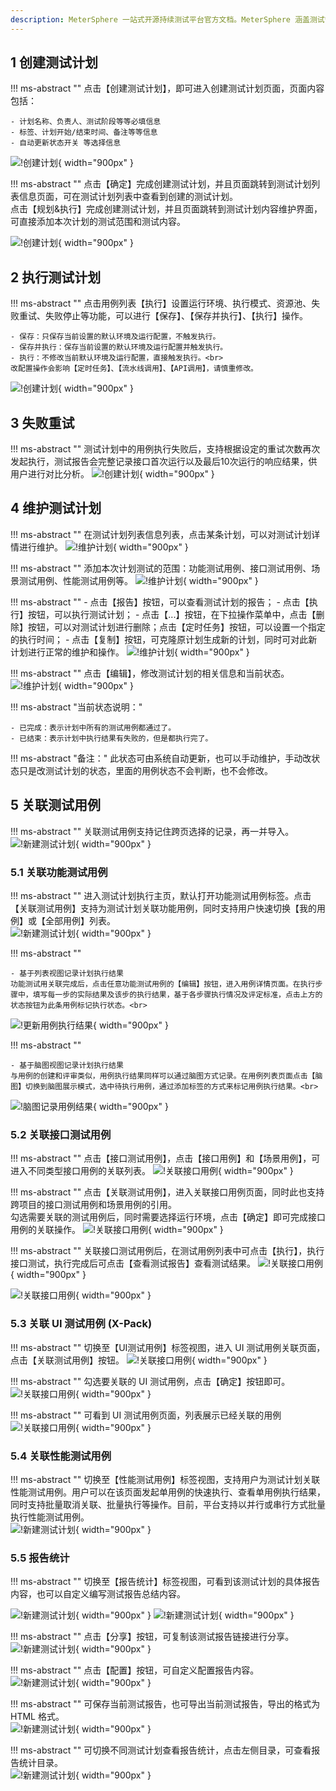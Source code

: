 ```yaml
---
description: MeterSphere 一站式开源持续测试平台官方文档。MeterSphere 涵盖测试管理、接口测试、UI 测试和性能测试等功能，全面兼容 JMeter、Selenium 等主流开源标准，有效助力开发和测试团队充分利用云弹性进行高度可 扩展的自动化测试，加速高质量的软件交付。
---
```


## 1 创建测试计划
!!! ms-abstract ""
    点击【创建测试计划】，即可进入创建测试计划页面，页面内容包括：

    - 计划名称、负责人、测试阶段等等必填信息
    - 标签、计划开始/结束时间、备注等等信息
    - 自动更新状态开关 等选择信息
    
![!创建计划](../../../img/track/创建测试计划1.png){ width="900px" } 

!!! ms-abstract ""
    点击【确定】完成创建测试计划，并且页面跳转到测试计划列表信息页面，可在测试计划列表中查看到创建的测试计划。<br>
    点击【规划&执行】完成创建测试计划，并且页面跳转到测试计划内容维护界面，可直接添加本次计划的测试范围和测试内容。

![!创建计划](../../../img/track/创建测试计划3.png){ width="900px" } 

## 2 执行测试计划
!!! ms-abstract ""
    点击用例列表【执行】设置运行环境、执行模式、资源池、失败重试、失败停止等功能，可以进行【保存】、【保存并执行】、【执行】操作。

    - 保存：只保存当前设置的默认环境及运行配置，不触发执行。
    - 保存并执行：保存当前设置的默认环境及运行配置并触发执行。
    - 执行：不修改当前默认环境及运行配置，直接触发执行。<br>
    改配置操作会影响【定时任务】、【流水线调用】、【API调用】，请慎重修改。

![!创建计划](../../../img/track/执行测试计划.png){ width="900px" } 



## 3 失败重试 
!!! ms-abstract ""
    测试计划中的用例执行失败后，支持根据设定的重试次数再次发起执行，测试报告会完整记录接口首次运行以及最后10次运行的响应结果，供用户进行对比分析。
![!创建计划](../../../img/track/查看失败重试请求.png){ width="900px" } 


## 4 维护测试计划 
!!! ms-abstract ""
    在测试计划列表信息列表，点击某条计划，可以对测试计划详情进行维护。
![!维护计划](../../../img/track/维护计划1.png){ width="900px" } 

!!! ms-abstract ""
    添加本次计划测试的范围：功能测试用例、接口测试用例、场景测试用例、性能测试用例等。
![!维护计划](../../../img/track/维护计划2.png){ width="900px" } 

!!! ms-abstract ""
    - 点击【报告】按钮，可以查看测试计划的报告；
    - 点击【执行】按钮，可以执行测试计划；
    - 点击【...】按钮，在下拉操作菜单中，点击【删除】按钮，可以对测试计划进行删除；点击【定时任务】按钮，可以设置一个指定的执行时间；
    - 点击【复制】按钮，可克隆原计划生成新的计划，同时可对此新计划进行正常的维护和操作。
![!维护计划](../../../img/track/维护计划4.png){ width="900px" } 

!!! ms-abstract ""
    点击【编辑】，修改测试计划的相关信息和当前状态。
![!维护计划](../../../img/track/维护计划5.png){ width="900px" } 

!!! ms-abstract "当前状态说明："

    - 已完成：表示计划中所有的测试用例都通过了。
    - 已结束：表示计划中执行结果有失败的，但是都执行完了。
    
!!! ms-abstract "备注："
    此状态可由系统自动更新，也可以手动维护，手动改状态只是改测试计划的状态，里面的用例状态不会判断，也不会修改。

## 5 关联测试用例 
!!! ms-abstract ""
    关联测试用例支持记住跨页选择的记录，再一并导入。
![!新建测试计划](../../../img/track/跨页选择进行导入.png){ width="900px" }

### 5.1 关联功能测试用例	
!!! ms-abstract ""
    进入测试计划执行主页，默认打开功能测试用例标签。点击【关联测试用例】支持为测试计划关联功能用例，同时支持用户快速切换【我的用例】或【全部用例】列表。<br>
![!新建测试计划](../../../img/track/切换用例列表.png){ width="900px" }

!!! ms-abstract ""

    - 基于列表视图记录计划执行结果
    功能测试用关联完成后，点击任意功能测试用例的【编辑】按钮，进入用例详情页面。在执行步骤中，填写每一步的实际结果及该步的执行结果，基于各步骤执行情况及评定标准，点击上方的状态按钮为此条用例标记执行状态。<br>
![!更新用例执行结果](../../../img/track/更新用例执行结果.png){ width="900px" }

!!! ms-abstract ""

    - 基于脑图视图记录计划执行结果
    与用例的创建和评审类似，用例执行结果同样可以通过脑图方式记录。在用例列表页面点击【脑图】切换到脑图展示模式，选中待执行用例，通过添加标签的方式来标记用例执行结果。<br>
![!脑图记录用例结果](../../../img/track/脑图记录用例结果.png){ width="900px" }

### 5.2 关联接口测试用例	
!!! ms-abstract ""
    点击【接口测试用例】，点击【接口用例】和【场景用例】，可进入不同类型接口用例的关联列表。
![!关联接口用例](../../../img/track/关联接口用例1.png){ width="900px" }

!!! ms-abstract ""
    点击【关联测试用例】，进入关联接口用例页面，同时此也支持跨项目的接口测试用例和场景用例的引用。<br>
    勾选需要关联的测试用例后，同时需要选择运行环境，点击【确定】即可完成接口用例的关联操作。
![!关联接口用例](../../../img/track/关联接口用例2.png){ width="900px" }

!!! ms-abstract ""
    关联接口测试用例后，在测试用例列表中可点击【执行】，执行接口测试，执行完成后可点击【查看测试报告】查看测试结果。
![!关联接口用例](../../../img/track/关联接口用例4.png){ width="900px" }

![!关联接口用例](../../../img/track/关联接口用例5.png){ width="900px" }

### 5.3 关联 UI 测试用例 (X-Pack)	
!!! ms-abstract ""
    切换至【UI测试用例】标签视图，进入 UI 测试用例关联页面，点击【关联测试用例】按钮。
![!关联接口用例](../../../img/track/关联UI测试用例1.png){ width="900px" }

!!! ms-abstract ""
    勾选要关联的 UI 测试用例，点击【确定】按钮即可。
![!关联接口用例](../../../img/track/关联UI测试用例2.png){ width="900px" }

!!! ms-abstract ""
    可看到 UI 测试用例页面，列表展示已经关联的用例
![!关联接口用例](../../../img/track/关联UI测试用例3.png){ width="900px" }

### 5.4 关联性能测试用例
!!! ms-abstract ""
    切换至【性能测试用例】标签视图，支持用户为测试计划关联性能测试用例。用户可以在该页面发起单用例的快速执行、查看单用例执行结果，同时支持批量取消关联、批量执行等操作。目前，平台支持以并行或串行方式批量执行性能测试用例。<br>
![!新建测试计划](../../../img/track/测试计划关联性能用例.png){ width="900px" }

### 5.5 报告统计 
!!! ms-abstract ""
    切换至【报告统计】标签视图，可看到该测试计划的具体报告内容，也可以自定义编写测试报告总结内容。 <br>

![!新建测试计划](../../../img/track/测试计划报告统计.png){ width="900px" }
![!新建测试计划](../../../img/track/测试计划报告统计编写总结.png){ width="900px" }

!!! ms-abstract ""
    点击【分享】按钮，可复制该测试报告链接进行分享。<br>
![!新建测试计划](../../../img/track/测试计划报告分享链接.png){ width="900px" }

!!! ms-abstract ""
    点击【配置】按钮，可自定义配置报告内容。<br>
![!新建测试计划](../../../img/track/测试计划报告统计配置.png){ width="900px" }

!!! ms-abstract ""
    可保存当前测试报告，也可导出当前测试报告，导出的格式为 HTML 格式。<br>
![!新建测试计划](../../../img/track/测试计划报告保存导出.png){ width="900px" }

!!! ms-abstract ""
    可切换不同测试计划查看报告统计，点击左侧目录，可查看报告统计目录。<br>
![!新建测试计划](../../../img/track/测试计划报告目录.png){ width="900px" }